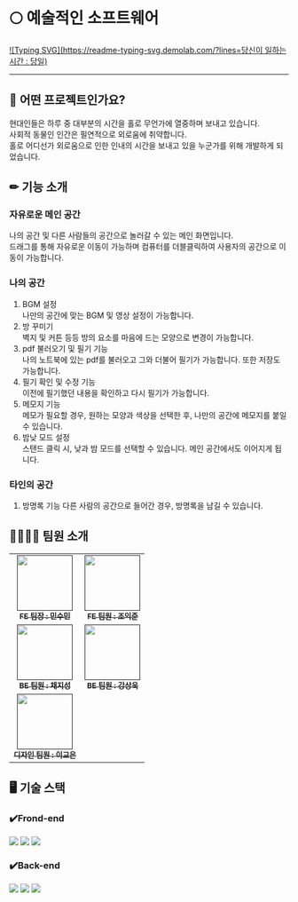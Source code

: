 # 🌕 예술적인 소프트웨어
[![Typing SVG](https://readme-typing-svg.demolab.com/?lines=당신이 일하는 시간 : 당일)](https://git.io/typing-svg)

---
## 💭 어떤 프로젝트인가요?
현대인들은 하루 중 대부분의 시간을 홀로 무언가에 열중하며 보내고 있습니다.  
사회적 동물인 인간은 필연적으로 외로움에 취약합니다.  
홀로 어디선가 외로움으로 인한 인내의 시간을 보내고 있을 누군가를 위해 개발하게 되었습니다.  

## ✏ 기능 소개
### 자유로운 메인 공간
나의 공간 및 다른 사람들의 공간으로 놀러갈 수 있는 메인 화면입니다.  
드래그를 통해 자유로운 이동이 가능하며 컴퓨터를 더블클릭하여 사용자의 공간으로 이동이 가능합니다.

### 나의 공간
1. BGM 설정  
   나만의 공간에 맞는 BGM 및 영상 설정이 가능합니다.  
2. 방 꾸미기  
   벽지 및 커튼 등등 방의 요소를 마음에 드는 모양으로 변경이 가능합니다.  
3. pdf 불러오기 및 필기 기능  
   나의 노트북에 있는 pdf를 불러오고 그와 더불어 필기가 가능합니다. 또한 저장도 가능합니다.  
4. 필기 확인 및 수정 기능  
   이전에 필기했던 내용을 확인하고 다시 필기가 가능합니다.  
5. 메모지 기능  
   메모가 필요할 경우, 원하는 모양과 색상을 선택한 후, 나만의 공간에 메모지를 붙일 수 있습니다.  
6. 밤낮 모드 설정  
    스탠드 클릭 시, 낮과 밤 모드를 선택할 수 있습니다. 메인 공간에서도 이어지게 됩니다.  

### 타인의 공간
1. 방명록 기능
   다른 사람의 공간으로 들어간 경우, 방명록을 남길 수 있습니다.

## 👨‍👩‍👧‍👦 팀원 소개
<table>
  <tbody>
    <tr>
      <td align="center"><a href=""><img src="" width="100px;" alt=""/><br /><sub><b>FE 팀장 : 민수민</b></sub></a><br /></td>
      <td align="center"><a href=""><img src="" width="100px;" alt=""/><br /><sub><b>FE 팀원 : 조익준</b></sub></a><br /></td>
     <tr/>
      <td align="center"><a href=""><img src="" width="100px;" alt=""/><br /><sub><b>BE 팀원 : 채지성</b></sub></a><br /></td>
      <td align="center"><a href=""><img src="" width="100px;" alt=""/><br /><sub><b>BE 팀원 : 강상욱</b></sub></a><br /></td>
    </tr>
    <tr>
      <td align="center"><a href=""><img src="" width="100px;" alt=""/><br /><sub><b>디자인 팀원 : 이교은</b></sub></a><br /></td>
    </tr>
  </tbody>
</table>

## 🖥 기술 스택
### ✔️Frond-end
<img src="https://img.shields.io/badge/React-61DAFB?style=for-the-badge&logo=React&logoColor=black">
<img src="https://img.shields.io/badge/Css-1572B6?style=for-the-badge&logo=Css&logoColor=white">
<img src="https://img.shields.io/badge/JavaScript-F7DF1E?style=for-the-badge&logo=javascript&logoColor=white">

### ✔️Back-end
<img src="https://img.shields.io/badge/Python-3776AB?style=for-the-badge&logo=python&logoColor=white">
<img src="https://img.shields.io/badge/FastAPI-009688?style=for-the-badge&logo=fastapi&logoColor=white">
<img src="https://img.shields.io/badge/MongoDB-47A248?style=for-the-badge&logo=mongodb&logoColor=white">
